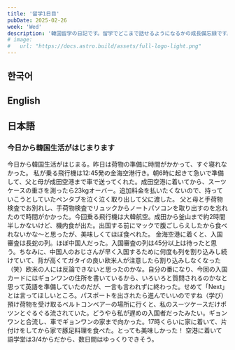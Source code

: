 ```yaml
---
title: '留学1日目'
pubDate: 2025-02-26
week: 'Wed'
description: '韓国留学の日記です。留学でどこまで話せるようになるかの成長備忘録です。'
# image:
#   url: "https://docs.astro.build/assets/full-logo-light.png"
---
```


## 한국어

###

## English

###

## 日本語

### 今日から韓国生活がはじまります

今日から韓国生活がはじまる。昨日は荷物の準備に時間がかかって、すぐ寝れなかった。
私が乗る飛行機は12:45発の金海空港行き。朝6時に起きて急いで準備して、父と母が成田空港まで車で送ってくれた。成田空港に着いてから、スーツケースの重さを測ったら23kgオーバー。追加料金を払いたくないので、持っていこうとしていたペンタブを泣く泣く取り出して父に渡した。
父と母と手荷物検査でお別れし、手荷物検査でリュックからノートパソコンを取り出すのを忘れたので時間がかかった。今回乗る飛行機は大韓航空。成田から釜山まで約2時間半しかないけど、機内食が出た。出国する前にマックで腹ごしらえしたから食べれないかな〜と思ったが、美味しくてほぼ食べれた。
金海空港に着くと、入国審査は長蛇の列。ほぼ中国人だった。入国審査の列は45分以上は待ったと思う。ちなみに、中国人のおじさんが早く入国するために何度も列を割り込みし続けていて、背が高くてガタイの良い欧米人が注意したら割り込みしなくなった（笑）欧米の人には反論できないと思ったのかな。自分の番になり、今回の入国カードにはギョンワンの住所を書いているから、いろいろと質問されるのかなと思って英語を準備していたのだが、一言も言われずに終わった。せめて「Next」とは言ってほしいところ。パスポートを出されたら進んでいいのですね（学び）
預け荷物を受け取るベルトコンベアーの場所に行くと、私のスーツケースだけポツンとぐるぐる流されていた。どうやら私が遅めの入国者だったみたい。ギョンワンと合流し、車でギョンワンの家まで向かった。17時くらいに家に着いて、片付けをしてから家で豚足料理を食べた。とっても美味しかった！
空港に着いて語学堂は3/4からだから、数日間はゆっくりできそう。
